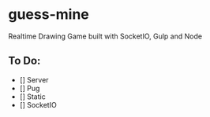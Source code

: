 # guess-mine
Realtime Drawing Game built with SocketIO, Gulp and Node

## To Do:

- [] Server
- [] Pug
- [] Static
- [] SocketIO